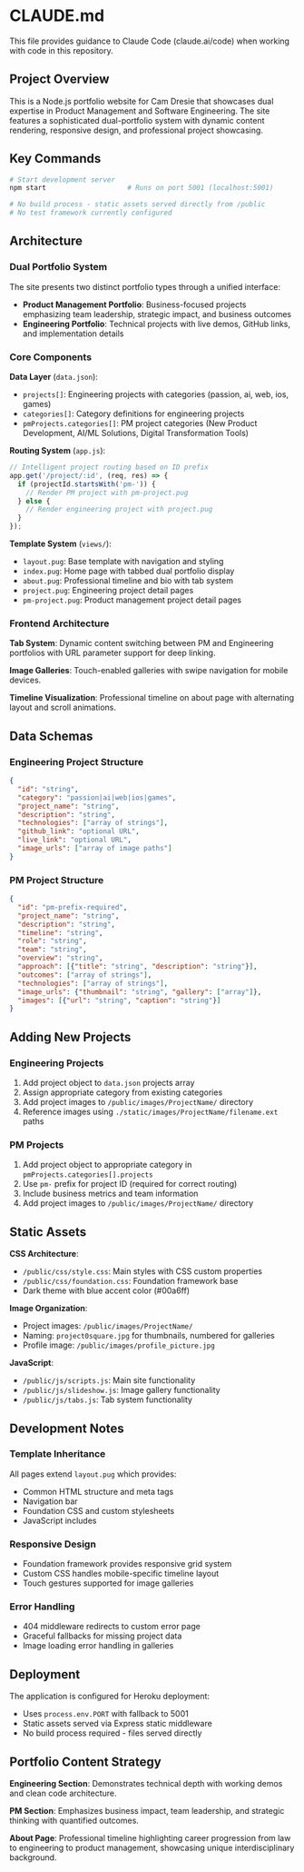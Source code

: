 # CLAUDE.md

This file provides guidance to Claude Code (claude.ai/code) when working with code in this repository.

## Project Overview

This is a Node.js portfolio website for Cam Dresie that showcases dual expertise in Product Management and Software Engineering. The site features a sophisticated dual-portfolio system with dynamic content rendering, responsive design, and professional project showcasing.

## Key Commands

```bash
# Start development server
npm start                    # Runs on port 5001 (localhost:5001)

# No build process - static assets served directly from /public
# No test framework currently configured
```

## Architecture

### Dual Portfolio System
The site presents two distinct portfolio types through a unified interface:

- **Product Management Portfolio**: Business-focused projects emphasizing team leadership, strategic impact, and business outcomes
- **Engineering Portfolio**: Technical projects with live demos, GitHub links, and implementation details

### Core Components

**Data Layer** (`data.json`):
- `projects[]`: Engineering projects with categories (passion, ai, web, ios, games)
- `categories[]`: Category definitions for engineering projects  
- `pmProjects.categories[]`: PM project categories (New Product Development, AI/ML Solutions, Digital Transformation Tools)

**Routing System** (`app.js`):
```javascript
// Intelligent project routing based on ID prefix
app.get('/project/:id', (req, res) => {
  if (projectId.startsWith('pm-')) {
    // Render PM project with pm-project.pug
  } else {
    // Render engineering project with project.pug
  }
});
```

**Template System** (`views/`):
- `layout.pug`: Base template with navigation and styling
- `index.pug`: Home page with tabbed dual portfolio display
- `about.pug`: Professional timeline and bio with tab system
- `project.pug`: Engineering project detail pages
- `pm-project.pug`: Product management project detail pages

### Frontend Architecture

**Tab System**: Dynamic content switching between PM and Engineering portfolios with URL parameter support for deep linking.

**Image Galleries**: Touch-enabled galleries with swipe navigation for mobile devices.

**Timeline Visualization**: Professional timeline on about page with alternating layout and scroll animations.

## Data Schemas

### Engineering Project Structure
```json
{
  "id": "string",
  "category": "passion|ai|web|ios|games", 
  "project_name": "string",
  "description": "string",
  "technologies": ["array of strings"],
  "github_link": "optional URL",
  "live_link": "optional URL", 
  "image_urls": ["array of image paths"]
}
```

### PM Project Structure  
```json
{
  "id": "pm-prefix-required",
  "project_name": "string",
  "description": "string", 
  "timeline": "string",
  "role": "string",
  "team": "string",
  "overview": "string",
  "approach": [{"title": "string", "description": "string"}],
  "outcomes": ["array of strings"],
  "technologies": ["array of strings"],
  "image_urls": {"thumbnail": "string", "gallery": ["array"]},
  "images": [{"url": "string", "caption": "string"}]
}
```

## Adding New Projects

### Engineering Projects
1. Add project object to `data.json` projects array
2. Assign appropriate category from existing categories
3. Add project images to `/public/images/ProjectName/` directory
4. Reference images using `./static/images/ProjectName/filename.ext` paths

### PM Projects  
1. Add project object to appropriate category in `pmProjects.categories[].projects`
2. Use `pm-` prefix for project ID (required for correct routing)
3. Include business metrics and team information
4. Add project images to `/public/images/ProjectName/` directory

## Static Assets

**CSS Architecture**:
- `/public/css/style.css`: Main styles with CSS custom properties
- `/public/css/foundation.css`: Foundation framework base
- Dark theme with blue accent color (#00a6ff)

**Image Organization**:
- Project images: `/public/images/ProjectName/`
- Naming: `project0square.jpg` for thumbnails, numbered for galleries
- Profile image: `/public/images/profile_picture.jpg`

**JavaScript**:
- `/public/js/scripts.js`: Main site functionality
- `/public/js/slideshow.js`: Image gallery functionality  
- `/public/js/tabs.js`: Tab system functionality

## Development Notes

### Template Inheritance
All pages extend `layout.pug` which provides:
- Common HTML structure and meta tags
- Navigation bar
- Foundation CSS and custom stylesheets
- JavaScript includes

### Responsive Design
- Foundation framework provides responsive grid system
- Custom CSS handles mobile-specific timeline layout
- Touch gestures supported for image galleries

### Error Handling
- 404 middleware redirects to custom error page
- Graceful fallbacks for missing project data
- Image loading error handling in galleries

## Deployment

The application is configured for Heroku deployment:
- Uses `process.env.PORT` with fallback to 5001
- Static assets served via Express static middleware
- No build process required - files served directly

## Portfolio Content Strategy

**Engineering Section**: Demonstrates technical depth with working demos and clean code architecture.

**PM Section**: Emphasizes business impact, team leadership, and strategic thinking with quantified outcomes.

**About Page**: Professional timeline highlighting career progression from law to engineering to product management, showcasing unique interdisciplinary background.